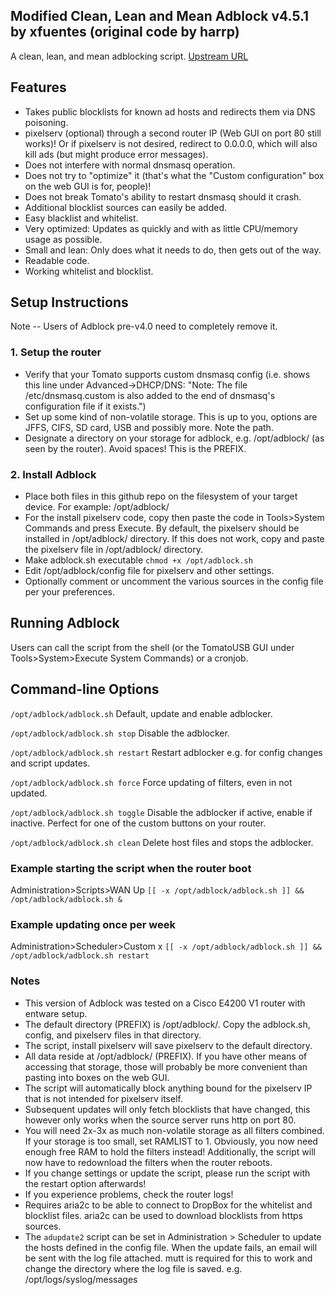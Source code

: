## Modified Clean, Lean and Mean Adblock v4.5.1 by xfuentes (original code by harrp)
A clean, lean, and mean adblocking script.
[Upstream URL](http://www.linksysinfo.org/index.php?threads/script-clean-lean-and-mean-adblocking.68464/)

## Features
* Takes public blocklists for known ad hosts and redirects them via DNS poisoning.
* pixelserv (optional) through a second router IP (Web GUI on port 80 still works)! Or if pixelserv is not desired, redirect to 0.0.0.0, which will also kill ads (but might produce error messages).
* Does not interfere with normal dnsmasq operation.
* Does not try to "optimize" it (that's what the "Custom configuration" box on the web GUI is for, people)!
* Does not break Tomato's ability to restart dnsmasq should it crash.
* Additional blocklist sources can easily be added.
* Easy blacklist and whitelist.
* Very optimized: Updates as quickly and with as little CPU/memory usage as possible.
* Small and lean: Only does what it needs to do, then gets out of the way.
* Readable code.
* Working whitelist and blocklist.

## Setup Instructions
Note -- Users of Adblock pre-v4.0 need to completely remove it.

### 1. Setup the router
* Verify that your Tomato supports custom dnsmasq config (i.e. shows this line under Advanced->DHCP/DNS: "Note: The file /etc/dnsmasq.custom is also added to the end of dnsmasq's configuration file if it exists.")
* Set up some kind of non-volatile storage. This is up to you, options are JFFS, CIFS, SD card, USB and possibly more. Note the path.
* Designate a directory on your storage for adblock, e.g. /opt/adblock/ (as seen by the router). Avoid spaces! This is the PREFIX.

### 2. Install Adblock
* Place both files in this github repo on the filesystem of your target device. For example: /opt/adblock/
* For the install pixelserv code, copy then paste the code in Tools>System Commands and press Execute. By default, the pixelserv should be installed in /opt/adblock/ directory. If this does not work, copy and paste the pixelserv file in /opt/adblock/ directory.
* Make adblock.sh executable `chmod +x /opt/adblock.sh`
* Edit /opt/adblock/config file for pixelserv and other settings.
* Optionally comment or uncomment the various sources in the config file per your preferences.

## Running Adblock
Users can call the script from the shell (or the TomatoUSB GUI under Tools>System>Execute System Commands) or a cronjob.

## Command-line Options
`/opt/adblock/adblock.sh`	Default, update and enable adblocker.

`/opt/adblock/adblock.sh stop`	Disable the adblocker.

`/opt/adblock/adblock.sh restart`	Restart adblocker e.g. for config changes and script updates.

`/opt/adblock/adblock.sh force`	Force updating of filters, even in not updated.

`/opt/adblock/adblock.sh toggle`	Disable the adblocker if active, enable if inactive. Perfect for one of the custom buttons on your router.

`/opt/adblock/adblock.sh clean`	Delete host files and stops the adblocker.

### Example starting the script when the router boot
Administration>Scripts>WAN Up
`[[ -x /opt/adblock/adblock.sh ]] && /opt/adblock/adblock.sh &`

### Example updating once per week
Administration>Scheduler>Custom x
`[[ -x /opt/adblock/adblock.sh ]] && /opt/adblock/adblock.sh restart`

### Notes
* This version of Adblock was tested on a Cisco E4200 V1 router with entware setup.
* The default directory (PREFIX) is /opt/adblock/. Copy the adblock.sh, config, and pixelserv files in that directory.
* The script, install pixelserv will save pixelserv to the default directory.
* All data reside at /opt/adblock/ (PREFIX). If you have other means of accessing that storage, those will probably be more convenient than pasting into boxes on the web GUI.
* The script will automatically block anything bound for the pixelserv IP that is not intended for pixelserv itself.
* Subsequent updates will only fetch blocklists that have changed, this however only works when the source server runs http on port 80.
* You will need 2x-3x as much non-volatile storage as all filters combined. If your storage is too small, set RAMLIST to 1. Obviously, you now need enough free RAM to hold the filters instead! Additionally, the script will now have to redownload the filters when the router reboots.
* If you change settings or update the script, please run the script with the restart option afterwards!
* If you experience problems, check the router logs!
* Requires aria2c to be able to connect to DropBox for the whitelist and blocklist files. aria2c can be used to download blocklists from https sources.
* The `adupdate2` script can be set in Administration > Scheduler to update the hosts defined in the config file. When the update fails, an email will be sent with the log file attached. mutt is required for this to work and change the directory where the log file is saved. e.g. /opt/logs/syslog/messages
